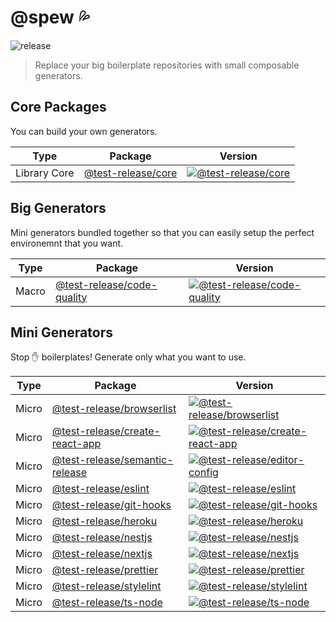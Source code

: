 # @spew 💦

![release](https://github.com/developer239/test-release/workflows/release/badge.svg)

> Replace your big boilerplate repositories with small composable generators.

## Core Packages

You can build your own generators.

|Type          | Package                                         | Version                                       | 
|------------- | ----------------------------------------------- | ----------------------------------------------
|Library Core  | [@test-release/core](packages/core/core) | [![@test-release/core][core-badge]][core-npm] |  

## Big Generators

Mini generators bundled together so that you can easily setup the perfect environemnt that you want. 

|Type          | Package                                         | Version                                       | 
|------------- | ----------------------------------------------- | ----------------------------------------------
|Macro | [@test-release/code-quality](packages/macro-generators/code-quality) | [![@test-release/code-quality][cc-badge]][cc-npm] |  

## Mini Generators

Stop ✋ boilerplates! Generate only what you want to use. 

|Type          | Package                                         | Version                                       | 
|------------- | ----------------------------------------------- | ----------------------------------------------
|Micro | [@test-release/browserlist](packages/micro-generators/browserlist) | [![@test-release/browserlist][bl-badge]][bl-npm] |
|Micro | [@test-release/create-react-app](packages/micro-generators/create-react-app) | [![@test-release/create-react-app][cra-badge]][cra-npm] |
|Micro | [@test-release/semantic-release](packages/micro-generators/editor-config) | [![@test-release/editor-config][ef-badge]][ef-npm] | 
|Micro | [@test-release/eslint](packages/micro-generators/eslint) | [![@test-release/eslint][es-badge]][es-npm] |
|Micro | [@test-release/git-hooks](packages/micro-generators/git-hooks) | [![@test-release/git-hooks][gh-badge]][gh-npm] |
|Micro | [@test-release/heroku](packages/micro-generators/heroku) | [![@test-release/heroku][he-badge]][he-npm] |
|Micro | [@test-release/nestjs](packages/micro-generators/nestjs) | [![@test-release/nestjs][nest-badge]][nest-npm] |
|Micro | [@test-release/nextjs](packages/micro-generators/nextjs) | [![@test-release/nextjs][next-badge]][next-npm] |
|Micro | [@test-release/prettier](packages/micro-generators/prettier) | [![@test-release/prettier][prettier-badge]][prettier-npm] |
|Micro | [@test-release/stylelint](packages/micro-generators/stylelint) | [![@test-release/stylelint][stylelint-badge]][stylelint-npm] |
|Micro | [@test-release/ts-node](packages/micro-generators/ts-node) | [![@test-release/ts-node][tsnode-badge]][tsnode-npm] |

[core-badge]: https://badge.fury.io/js/%40test-release%2Fcore.svg
[core-npm]: https://badge.fury.io/js/%4040test-release%2Fcore

[cc-badge]: https://badge.fury.io/js/%40test-release%2Fcode-quality.svg
[cc-npm]: https://badge.fury.io/js/%4040test-release%2Fcode-quality

[bl-badge]: https://badge.fury.io/js/%40test-release%2Fbrowserlist.svg
[bl-npm]: https://badge.fury.io/js/%4040test-release%2Fbrowserlist

[cra-badge]: https://badge.fury.io/js/%40test-release%2Fcreate-react-app.svg
[cra-npm]: https://badge.fury.io/js/%4040test-release%2Fcreate-react-app

[ef-badge]: https://badge.fury.io/js/%40test-release%2Feditor-config.svg
[ef-npm]: https://badge.fury.io/js/%4040test-release%2Feditor-config

[es-badge]: https://badge.fury.io/js/%40test-release%2Feslint.svg
[es-npm]: https://badge.fury.io/js/%4040test-release%2Feslint

[gh-badge]: https://badge.fury.io/js/%40test-release%2Fgit-hooks.svg
[gh-npm]: https://badge.fury.io/js/%4040test-release%2Fgit-hooks

[he-badge]: https://badge.fury.io/js/%40test-release%2Fheroku.svg
[he-npm]: https://badge.fury.io/js/%4040test-release%2Fheroku

[nest-badge]: https://badge.fury.io/js/%40test-release%2Fnestjs.svg
[nest-npm]: https://badge.fury.io/js/%4040test-release%2Fnestjs

[next-badge]: https://badge.fury.io/js/%40test-release%2Fnextjs.svg
[next-npm]: https://badge.fury.io/js/%4040test-release%2Fnextjs

[prettier-badge]: https://badge.fury.io/js/%40test-release%2Fprettier.svg
[prettier-npm]: https://badge.fury.io/js/%4040test-release%2Fprettier

[stylelint-badge]: https://badge.fury.io/js/%40test-release%2Fstylelint.svg
[stylelint-npm]: https://badge.fury.io/js/%4040test-release%2Fstylelint

[tsnode-badge]: https://badge.fury.io/js/%40test-release%2Fts-node.svg
[tsnode-npm]: https://badge.fury.io/js/%4040test-release%2Fts-node
